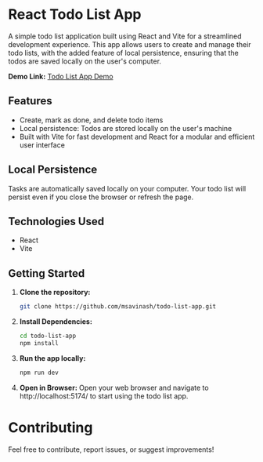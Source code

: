 # React Todo List App

A simple todo list application built using React and Vite for a streamlined development experience. This app allows users to create and manage their todo lists, with the added feature of local persistence, ensuring that the todos are saved locally on the user's computer.

**Demo Link:** [Todo List App Demo](https://todo-list-app-puce-alpha.vercel.app/)

## Features

- Create, mark as done, and delete todo items
- Local persistence: Todos are stored locally on the user's machine
- Built with Vite for fast development and React for a modular and efficient user interface

  
## Local Persistence
Tasks are automatically saved locally on your computer. Your todo list will persist even if you close the browser or refresh the page.

## Technologies Used

- React
- Vite

## Getting Started

1. **Clone the repository:**
   ```bash
   git clone https://github.com/msavinash/todo-list-app.git
   ```
2. **Install Dependencies:**
   ```bash
   cd todo-list-app
   npm install
   ```
3. **Run the app locally:**
   ```bash
   npm run dev
   ```
4. **Open in Browser:**
   Open your web browser and navigate to http://localhost:5174/ to start using the todo list app.



# Contributing
Feel free to contribute, report issues, or suggest improvements! 
   
